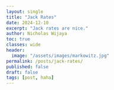 ```yaml
---
layout: single
title: "Jack Rates"
date: 2024-12-10
excerpt: "Jack rates are nice."
author: Nicholas Wijaya
toc: true
classes: wide
header: 
  image: "/assets/images/markowitz.jpg"
permalink: /posts/jack-rates/
published: false
draft: false
tags: [post, haha]
---
```


<style>
  .page-header img {
    max-width: 100%; /* Adjust as needed */
    height: auto;    /* Maintain aspect ratio */
    width: 50%;      /* Example: Scale to 50% of the container's width */
    display: block;
    margin: 0 auto;  /* Center the image */
  }
</style>
